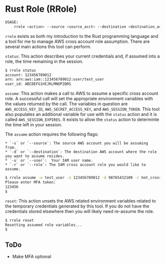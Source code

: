 # Rust Role (RRole)

```bash
USAGE:
    rrole <action> --source <source_acct> --destination <destination_acct> --user <user> --role <role>
```

`rrole` exists as both my introduction to the Rust programming language and a tool for me to manage AWS cross account role assumption.  There are several main actions this tool can perform.

`status`: This action describes your current credentials and, if assumed into a role, the time remaining in the session.

```bash
$ rrole status
account: 123456789012
arn: arn:aws:iam::123456789012:user/test_user
user_id: ABCDEFG1HIJKLMNOP2QRS
```

`assume`: This action makes a call to AWS to assume a specific cross account role.  A successful call will set the appropriate environment variables with the values returned by the call.  The variables in question are `AWS_ACCESS_KEY_ID`, `AWS_SECRET_ACCESS_KEY`, and `AWS_SESSION_TOKEN`.  This tool also populates an additional variable for use with the `status` action and it is called `AWS_SESSION_EXPIRES`.  It exists to allow the `status` action to determinte the time left in your session.

The `assume` action requires the following flags:

    * `-s` or `--source`: The source AWS account you will be assuming from.
    * `-d` or `--destination`: The destination AWS account where the role you want to assume resides.
    * `-u` or `--user`:  Your IAM user name.
    * `-r` or `--role`: The IAM cross account role you would like to assume.

```bash
$ rrole assume -u test_user -s 123456789012 -d 98765432109 -r hot_cross_role
Please enter MFA token:
123456
$
```

`reset`: This action unsets the AWS related environment variables related to the temporary credentials generated by this tool.  If you do not have the credentials stored elsewhere then you will likely need re-assume the role.

```bash
$ rrole reset
Resetting assumed role variables...
$
```

## ToDo

* Make MFA optional